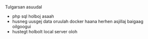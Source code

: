 Tulgarsan asuudal
- php sql holboj asaah
- husneg uusgej data oruulah
docker haana herhen asjillaj baigaag oilgoogui
- hustegt holbolt
local server oloh
